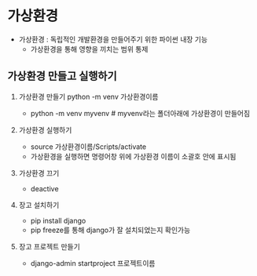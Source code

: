 # 가상환경  

* 가상환경 : 독립적인 개발환경을 만들어주기 위한 파이썬 내장 기능
     * 가상환경을 통해 영향을 끼치는 범위 통제
     


## 가상환경 만들고 실행하기  

1. 가상환경 만들기 python -m venv 가상환경이름
    * python -m venv myvenv # myvenv라는 폴더아래에 가상환경이 만들어짐  
    
2. 가상환경 실행하기
    * source 가상환경이름/Scripts/activate
    * 가상환경을 실행하면 명령어창 위에 가상환경 이름이 소괄호 안에 표시됨  
    
3. 가상환경 끄기 
    * deactive   
   
4. 장고 설치하기
    * pip install django
    * pip freeze를 통해 django가 잘 설치되었는지 확인가능  
    
5. 장고 프로젝트 만들기
    * django-admin startproject 프로젝트이름
